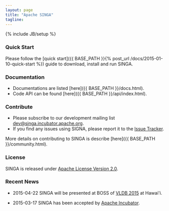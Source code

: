 ```yaml
---
layout: page
title: "Apache SINGA"
tagline:
---
```

{% include JB/setup %}

### Quick Start
Please follow the [quick start]({{ BASE_PATH }}{% post_url /docs/2015-01-10-quick-start %})
guide to download, install and run SINGA.

### Documentation
* Documentations are listed [here]({{ BASE_PATH }}/docs.html).
* Code API can be found [here]({{ BASE_PATH }}/api/index.html).

### Contribute

* Please subscribe to our development mailing list dev@singa.incubator.apache.org.
* If you find any issues using SIGNA, please report it to the
[Issue Tracker](https://issues.apache.org/jira/browse/singa).

More details on contributing to SINGA is describe [here]({{ BASE_PATH }}/community.html).

### License
SINGA is released under [Apache License Version 2.0](http://www.apache.org/licenses/LICENSE-2.0).

### Recent News

* 2015-04-22 SINGA will be presented at BOSS of [VLDB 2015](http://www.vldb.org/2015/) at Hawai'i.

* 2015-03-17 SINGA has been accepted by [Apache Incubator](http://incubator.apache.org/).

<!--
### Other Pages
<ul class="posts">
  {% for post in site.posts %}
    <li> <a href="{{ BASE_PATH }}{{ post.url }}">{{ post.title }}</a></li>
  {% endfor %}
</ul>
-->

